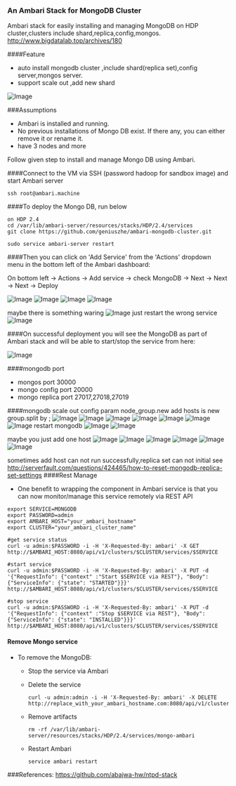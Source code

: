 ### An Ambari Stack for MongoDB Cluster 
Ambari stack for easily installing and managing MongoDB on HDP cluster,clusters include shard,replica,config,mongos.
http://www.bigdatalab.top/archives/180

####Feature
- auto install mongodb cluster ,include shard(replica set),config server,mongos server.
- support scale out ,add new shard 

![Image](../master/screenshots/cluster.png?raw=true)

###Assumptions

- Ambari is installed and running.
- No previous installations of Mongo DB exist. If there any, you can either remove it or rename it.
- have 3 nodes and more

Follow given step to install and manage Mongo DB using Ambari.

####Connect to the VM via SSH (password hadoop for sandbox image) and start Ambari server
```
ssh root@ambari.machine
```

####To deploy the Mongo DB, run below
```
on HDP 2.4
cd /var/lib/ambari-server/resources/stacks/HDP/2.4/services
git clone https://github.com/geniuszhe/ambari-mongodb-cluster.git
```

```sudo service ambari-server restart```


####Then you can click on 'Add Service' from the 'Actions' dropdown menu in the bottom left of the Ambari dashboard:

On bottom left -> Actions -> Add service -> check MongoDB -> Next -> Next -> Next -> Deploy

![Image](../master/screenshots/addservice.png?raw=true)
![Image](../master/screenshots/assingnslave.png?raw=true)
![Image](../master/screenshots/customize.png?raw=true)
![Image](../master/screenshots/review.png?raw=true)

maybe there is something waring
![Image](../master/screenshots/warning.png?raw=true)
just restart the wrong  service
![Image](../master/screenshots/restart_warning.png?raw=true)


####On successful deployment you will see the MongoDB as part of Ambari stack and will be able to start/stop the service from here:

![Image](../master/screenshots/mongosummary.png?raw=true)
 
####mongodb port 
- mongos port 30000
- mongo config port 20000
- mongo replica port 27017,27018,27019

####mongodb scale out
config param node_group.new add hosts is new group.split by ;
![Image](../master/screenshots/01_modify_mongodb_config.png?raw=true)
![Image](../master/screenshots/02_add_new_hosts.png?raw=true)
![Image](../master/screenshots/03_install_options.png?raw=true)
![Image](../master/screenshots/04_confirm_hosts.png?raw=true)
![Image](../master/screenshots/05_add_salves_service.png?raw=true)
![Image](../master/screenshots/06_review.png?raw=true)
![Image](../master/screenshots/07_install_start_test.png?raw=true)
restart mongodb 
![Image](../master/screenshots/08_restart_mongodb_config.png?raw=true)
![Image](../master/screenshots/10_mongodb_summary.png?raw=true)

maybe you just add one host
![Image](../master/screenshots/A1_modify_config_add_new_host.png?raw=true)
![Image](../master/screenshots/A2_host_add_service.png?raw=true)
![Image](../master/screenshots/A3_host_add_service_select_mongodb.png?raw=true)
![Image](../master/screenshots/A4_install_mongodb.png?raw=true)
![Image](../master/screenshots/A5_restart_all_mongodb_service.png?raw=true)
![Image](../master/screenshots/A6_mongodb_summary.png?raw=true)

sometimes add host can not run successfully,replica set can not initial 
see http://serverfault.com/questions/424465/how-to-reset-mongodb-replica-set-settings
####Rest Manage
 
- One benefit to wrapping the component in Ambari service is that you can now monitor/manage this service remotely via REST API

```
export SERVICE=MONGODB
export PASSWORD=admin
export AMBARI_HOST="your_ambari_hostname"
export CLUSTER="your_ambari_cluster_name"

#get service status
curl -u admin:$PASSWORD -i -H 'X-Requested-By: ambari' -X GET http://$AMBARI_HOST:8080/api/v1/clusters/$CLUSTER/services/$SERVICE

#start service
curl -u admin:$PASSWORD -i -H 'X-Requested-By: ambari' -X PUT -d '{"RequestInfo": {"context" :"Start $SERVICE via REST"}, "Body": {"ServiceInfo": {"state": "STARTED"}}}' http://$AMBARI_HOST:8080/api/v1/clusters/$CLUSTER/services/$SERVICE

#stop service
curl -u admin:$PASSWORD -i -H 'X-Requested-By: ambari' -X PUT -d '{"RequestInfo": {"context" :"Stop $SERVICE via REST"}, "Body": {"ServiceInfo": {"state": "INSTALLED"}}}' http://$AMBARI_HOST:8080/api/v1/clusters/$CLUSTER/services/$SERVICE
```

#### Remove Mongo service

- To remove the MongoDB: 
  - Stop the service via Ambari
  - Delete the service
  
    ```
    curl -u admin:admin -i -H 'X-Requested-By: ambari' -X DELETE http://replace_with_your_ambari_hostname.com:8080/api/v1/clusters/ambari_cluster_name/services/MONGODB
    ```
  - Remove artifacts 
  
    ```
    rm -rf /var/lib/ambari-server/resources/stacks/HDP/2.4/services/mongo-ambari
    ```
  - Restart Ambari
    ```
    service ambari restart
    ```
    
###References:
https://github.com/abajwa-hw/ntpd-stack




    
